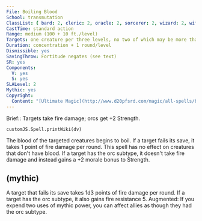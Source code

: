 ```yaml
---
File: Boiling Blood
School: transmutation
ClassList: { bard: 2, cleric: 2, oracle: 2, sorcerer: 2, wizard: 2, witch: 2, bloodrager: 2, psychic: 2 }
CastTime: standard action
Range: medium (100 + 10 ft./level)
Targets: one creature per three levels, no two of which may be more than 30 ft. apart
Duration: concentration + 1 round/level
Dismissible: yes
SavingThrow: Fortitude negates (see text)
SR: yes
Components:
  V: yes
  S: yes
SLALevel: 2
Mythic: yes
Copyright:
  Content: "[Ultimate Magic](http://www.d20pfsrd.com/magic/all-spells/b/boiling-blood)"
---
```

Brief:: Targets take fire damage; orcs get +2 Strength.

```dataviewjs
customJS.Spell.printWiki(dv)
```

The blood of the targeted creatures begins to boil. If a target fails its save, it takes 1 point of fire damage per round. This spell has no effect on creatures that don't have blood.  If a target has the orc subtype, it doesn't take fire damage and instead gains a +2 morale bonus to Strength.


## (mythic)

A target that fails its save takes 1d3 points of fire damage per round. If a target has the orc subtype, it also gains fire resistance 5. Augmented: If you expend two uses of mythic power, you can affect allies as though they had the orc subtype.
